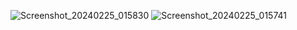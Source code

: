![Screenshot_20240225_015830](https://github.com/yerim0914/upanddown/assets/34496191/baa0702d-7deb-4d12-a95f-35f97839f6da)
![Screenshot_20240225_015741](https://github.com/yerim0914/upanddown/assets/34496191/10ac282e-3546-4691-811c-0bf5b7ff2eb3)
